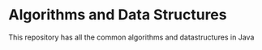 # Algorithms and Data Structures
 This repository has all the common algorithms and datastructures in Java

